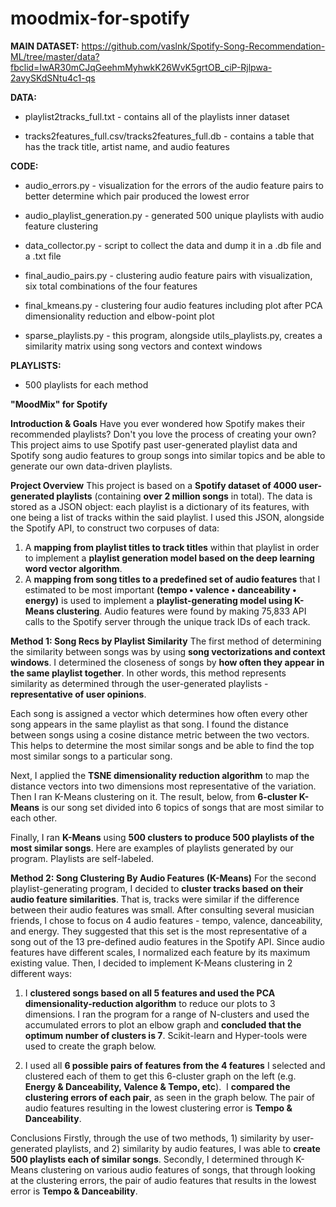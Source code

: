 # moodmix-for-spotify

**MAIN DATASET:**
https://github.com/vaslnk/Spotify-Song-Recommendation-ML/tree/master/data?fbclid=IwAR30mCJqGeehmMyhwkK26WvK5grtOB_ciP-Rjlpwa-2avySKdSNtu4c1-qs

**DATA:**

- playlist2tracks_full.txt - contains all of the playlists inner dataset 

- tracks2features_full.csv/tracks2features_full.db - contains a table that has the track title, artist name, and audio features


**CODE:**

- audio_errors.py - visualization for the errors of the audio feature pairs to better determine which pair produced the lowest error

- audio_playlist_generation.py - generated 500 unique playlists with audio feature clustering

- data_collector.py - script to collect the data and dump it in a .db file and a .txt file

- final_audio_pairs.py - clustering audio feature pairs with visualization, six total combinations of the four features

- final_kmeans.py - clustering four audio features including plot after PCA dimensionality reduction and elbow-point plot

- sparse_playlists.py - this program, alongside utils_playlists.py, creates a similarity matrix using song vectors and context windows


**PLAYLISTS:**

- 500 playlists for each method


**"MoodMix" for Spotify**

**Introduction & Goals**
Have you ever wondered how Spotify makes their recommended playlists? Don't you love the process of creating your own? This project aims to use Spotify past user-generated playlist data and Spotify song audio features to group songs into similar topics and be able to generate our own data-driven playlists.


**Project Overview**
This project is based on a **Spotify dataset of 4000 user-generated playlists** (containing **over 2 million songs** in total). The data is stored as a JSON object: each playlist is a dictionary of its features, with one being a list of tracks within the said playlist. I used this JSON, alongside the Spotify API, to construct two corpuses of data:
‍
1.  A **mapping from playlist titles to track titles** within that playlist in order to implement a **playlist generation model based on the deep learning word vector algorithm**.
‍
2.  A **mapping from song titles to a predefined set of audio features** that I estimated to be most important **(tempo • valence • danceability • energy)** is used to implement a **playlist-generating model using K-Means clustering**. Audio features were found by making 75,833 API calls to the Spotify server through the unique track IDs of each track.


**Method 1: Song Recs by Playlist Similarity**
The first method of determining the similarity between songs was by using **song vectorizations and context windows**. I determined the closeness of songs by **how often they appear in the same playlist together**. In other words, this method represents similarity as determined through the user-generated playlists - **representative of user opinions**.

Each song is assigned a vector which determines how often every other song appears in the same playlist as that song. I found the distance between songs using a cosine distance metric between the two vectors. This helps to determine the most similar songs and be able to find the top most similar songs to a particular song.

Next, I applied the **TSNE dimensionality reduction algorithm** to map the distance vectors into two dimensions most representative of the variation. Then I ran K-Means clustering on it. The result, below, from **6-cluster K-Means** is our song set divided into 6 topics of songs that are most similar to each other.

Finally, I ran **K-Means** using **500 clusters to produce 500 playlists of the most similar songs**. Here are examples of playlists generated by our program. Playlists are self-labeled.


**Method 2: Song Clustering By Audio Features (K-Means)**
For the second playlist-generating program, I decided to **cluster tracks based on their audio feature similarities**. That is, tracks were similar if the difference between their audio features was small. After consulting several musician friends, I chose to focus on 4 audio features - tempo, valence, danceability, and energy. They suggested that this set is the most representative of a song out of the 13 pre-defined audio features in the Spotify API. Since audio features have different scales, I normalized each feature by its maximum existing value. Then, I decided to implement K-Means clustering in 2 different ways:

1) I **clustered songs based on all 5 features and used the PCA dimensionality-reduction algorithm** to reduce our plots to 3 dimensions. I ran the program for a range of N-clusters and used the accumulated errors to plot an elbow graph and **concluded that the optimum number of clusters is 7**. Scikit-learn and Hyper-tools were used to create the graph below.

2) I used all **6 possible pairs of features from the 4 features** I selected and clustered each of them to get this 6-cluster graph on the left (e.g. **Energy & Danceability, Valence & Tempo, etc**).
‍
I **compared the clustering errors of each pair**, as seen in the graph below. The pair of audio features resulting in the lowest clustering error is **Tempo & Danceability**.
‍

Conclusions
Firstly, through the use of two methods, 1) similarity by user-generated playlists, and 2) similarity by audio features, I was able to **create 500 playlists each of similar songs**. Secondly, I determined through K-Means clustering on various audio features of songs, that through looking at the clustering errors, the pair of audio features that results in the lowest error is **Tempo & Danceability**.
‍
